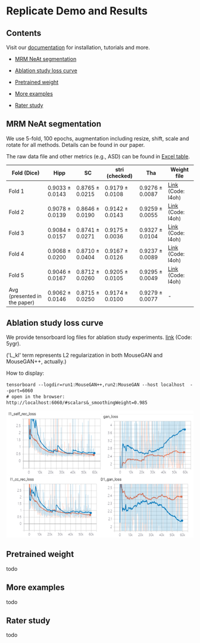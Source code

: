 # Replicate Demo and Results

## Contents

Visit our [documentation](todo) for installation, tutorials and more.

* [MRM NeAt segmentation](#MRM-NeAt-segmentation)
* [Ablation study loss curve](#ablation-study-loss-curve)
* [Pretrained weight](#pretrained-weight)

* [More examples](#more-examples)
* [Rater study](#rater-study)


## MRM NeAt segmentation
We use 5-fold, 100 epochs, augmentation including resize, shift, scale and rotate for all methods. Details can be found in our paper.

The raw data file and other metrics (e.g., ASD) can be found in [Excel table](./results-ep100.xlsx).

| Fold (Dice)                      | Hipp            | SC              | stri (checked)  | Tha             | Weight file                                                          |
|----------------------------------|-----------------|-----------------|-----------------|-----------------|----------------------------------------------------------------------|
| Fold 1                           | 0.9033 ± 0.0143 | 0.8765 ± 0.0215 | 0.9179 ± 0.0108 | 0.9276 ± 0.0087 | [Link](https://pan.baidu.com/s/175BXR675dQSyhFX14bk5zg) (Code: l4oh) |
| Fold 2                           | 0.9078 ± 0.0139 | 0.8646 ± 0.0190 | 0.9142 ± 0.0143 | 0.9259 ± 0.0055 | [Link](https://pan.baidu.com/s/175BXR675dQSyhFX14bk5zg) (Code: l4oh) |
| Fold 3                           | 0.9084 ± 0.0157 | 0.8741 ± 0.0271 | 0.9175 ± 0.0036 | 0.9327 ± 0.0104 | [Link](https://pan.baidu.com/s/175BXR675dQSyhFX14bk5zg) (Code: l4oh) |
| Fold 4                           | 0.9068 ± 0.0200 | 0.8710 ± 0.0404 | 0.9167 ± 0.0126 | 0.9237 ± 0.0089 | [Link](https://pan.baidu.com/s/175BXR675dQSyhFX14bk5zg) (Code: l4oh) |
| Fold 5                           | 0.9046 ± 0.0167 | 0.8712 ± 0.0260 | 0.9205 ± 0.0105 | 0.9295 ± 0.0049 | [Link](https://pan.baidu.com/s/175BXR675dQSyhFX14bk5zg) (Code: l4oh) |
| Avg<br/>(presented in the paper) | 0.9062 ± 0.0146 | 0.8715 ± 0.0250 | 0.9174 ± 0.0100 | 0.9279 ± 0.0077 | -                                                                    |


## Ablation study loss curve
We provide tensorboard log files for ablation study experiments. [link](https://pan.baidu.com/s/1JPIOOdihim1FSgY4ElBt7w) (Code: 5ygr).

('L_kl' term represents L2 regularization in both MouseGAN and MouseGAN++, actually.) 

How to display:
```shell
tensorboard --logdir=run1:MouseGAN++,run2:MouseGAN --host localhost  --port=6060
# open in the browser: http://localhost:6060/#scalars&_smoothingWeight=0.985
```

![figure_loss_curve](../fig/loss_curve.png)

## Pretrained weight
todo


## More examples
todo



## Rater study 
todo
